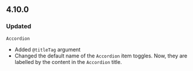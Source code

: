## 4.10.0

### Updated

`Accordion`

- Added `@titleTag` argument
- Changed the default name of the `Accordion` item toggles. Now, they are labelled by the content in the `Accordion` title.
